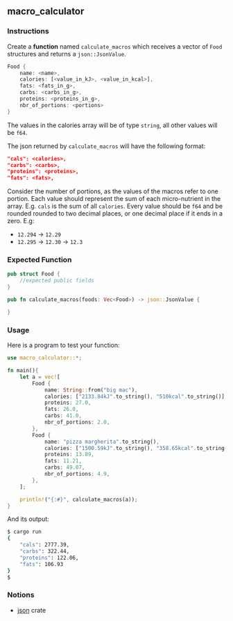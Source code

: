 ## macro_calculator

### Instructions

Create a **function** named `calculate_macros` which receives a vector of `Food` structures and returns a `json::JsonValue`.

```rust
Food {
    name: <name>,
    calories: [<value_in_kJ>, <value_in_kcal>],
    fats: <fats_in_g>,
    carbs: <carbs_in_g>,
    proteins: <proteins_in_g>,
    nbr_of_portions: <portions>
}
```

The values in the calories array will be of type `string`, all other values will be `f64`.

The json returned by `calculate_macros` will have the following format:

```json
"cals": <calories>,
"carbs": <carbs>,
"proteins": <proteins>,
"fats": <fats>,
```

Consider the number of portions, as the values of the macros refer to one portion. Each value should represent the sum of each micro-nutrient in the array. E.g. `cals` is the sum of all `calories`.
Every value should be `f64` and be rounded rounded to two decimal places, or one decimal place if it ends in a zero. E.g:
- `12.294` -> `12.29`
- `12.295` -> `12.30` -> `12.3`

### Expected Function

```rust
pub struct Food {
    //expected public fields
}

pub fn calculate_macros(foods: Vec<Food>) -> json::JsonValue {

}
```

### Usage

Here is a program to test your function:

```rust
use macro_calculator::*;

fn main(){
    let a = vec![
        Food {
            name: String::from("big mac"),
            calories: ["2133.84kJ".to_string(), "510kcal".to_string()],
            proteins: 27.0,
            fats: 26.0,
            carbs: 41.0,
            nbr_of_portions: 2.0,
        },
        Food {
            name: "pizza margherita".to_string(),
            calories: ["1500.59kJ".to_string(), "358.65kcal".to_string()],
            proteins: 13.89,
            fats: 11.21,
            carbs: 49.07,
            nbr_of_portions: 4.9,
        },
    ];

    println!("{:#}", calculate_macros(a));
}
```

And its output:

```sh
$ cargo run
{
    "cals": 2777.39,
    "carbs": 322.44,
    "proteins": 122.06,
    "fats": 106.93
}
$
```

### Notions

- [json](https://docs.rs/json/0.12.4/json/) crate
